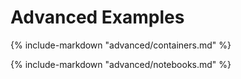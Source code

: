 
# Advanced Examples


{%
include-markdown "advanced/containers.md"
%}



{%
include-markdown "advanced/notebooks.md"
%}




